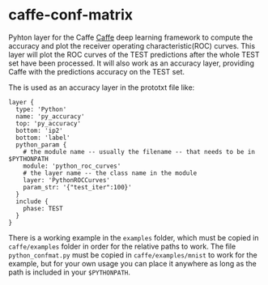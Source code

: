 # caffe-conf-matrix
Pyhton layer for the Caffe [Caffe](https://github.com/BVLC/caffe) deep learning framework to compute the accuracy and plot the receiver operating characteristic(ROC) curves.
This layer will plot the ROC curves of the TEST predictions after the whole TEST set have been processed. It will also work as an accuracy layer, providing Caffe with the predictions accuracy on the TEST set.

The is used as an accuracy layer in the prototxt file like:
	
	layer {
	  type: 'Python'
	  name: 'py_accuracy'
	  top: 'py_accuracy'
	  bottom: 'ip2'
	  bottom: 'label'
	  python_param {
	    # the module name -- usually the filename -- that needs to be in $PYTHONPATH
	    module: 'python_roc_curves'
	    # the layer name -- the class name in the module
	    layer: 'PythonROCCurves'
	    param_str: '{"test_iter":100}'
	  }
	  include {
	    phase: TEST
	  }
	}

There is a working example in the `examples` folder, which must be copied in `caffe/examples` folder in order for the relative paths to work. The file `python_confmat.py` must be copied in `caffe/examples/mnist` to work for the example, but for your own usage you can place it anywhere as long as the path is included in your `$PYTHONPATH`.
